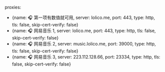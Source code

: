 proxies:
  - {name: 🎧 第一项有数值就可用, server: lolico.me, port: 443, type: http, tls: false, skip-cert-verify: false}
  - {name: 🎧 网易音乐 1, server: lolico.me, port: 443, type: http, tls: false, skip-cert-verify: false}
  - {name: 🎧 网易音乐 2, server: music.lolico.me, port: 39000, type: http, tls: false, skip-cert-verify: false}
  - {name: 🎧 网易音乐 3, server: 223.112.128.66, port: 23334, type: http, tls: false, skip-cert-verify: false}
